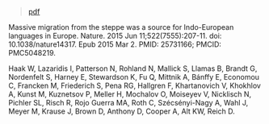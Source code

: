 > [pdf](haak2015.pdf)

Massive migration from the steppe was a source for Indo-European languages in Europe. Nature. 2015 Jun 11;522(7555):207-11. doi: 10.1038/nature14317. Epub 2015 Mar 2. PMID: 25731166; PMCID: PMC5048219. 

Haak W, Lazaridis I, Patterson N, Rohland N, Mallick S, Llamas B, Brandt G, Nordenfelt S, Harney E, Stewardson K, Fu Q, Mittnik A, Bánffy E, Economou C, Francken M, Friederich S, Pena RG, Hallgren F, Khartanovich V, Khokhlov A, Kunst M, Kuznetsov P, Meller H, Mochalov O, Moiseyev V, Nicklisch N, Pichler SL, Risch R, Rojo Guerra MA, Roth C, Szécsényi-Nagy A, Wahl J, Meyer M, Krause J, Brown D, Anthony D, Cooper A, Alt KW, Reich D. 
